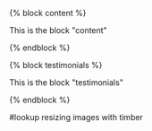 {% block content %}

This is the block "content"

{% endblock %}

{% block testimonials %}

This is the block "testimonials"

{% endblock %}

#lookup resizing images with timber